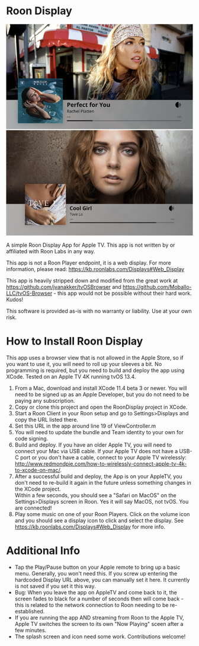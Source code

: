Roon Display
=============

![Alt text](/screen01.png?raw=true "Roon Display")
![Alt text](/screen02.png?raw=true "Roon Display")


A simple Roon Display App for Apple TV.  This app is not written by or affiliated with Roon Labs in any way.

This app is not a Roon Player endpoint, it is a web display. For more information, please read:  https://kb.roonlabs.com/Displays#Web_Display

This app is heavily stripped down and modified from the great work at https://github.com/jvanakker/tvOSBrowser and https://github.com/Moballo-LLC/tvOS-Browser - this app would not be possible without their hard work.  Kudos!

This software is provided as-is with no warranty or liability. Use at your own risk.


How to Install Roon Display
=============
This app uses a browser view that is not allowed in the Apple Store, so if you want to use it, you will need to roll up your sleeves a bit.   No programming is required, but you need to build and deploy the app using XCode.  Tested on an Apple TV 4K running tvOS 13.4.

1. From a Mac, download and install XCode 11.4 beta 3 or newer.  You will need to be signed up as an Apple Developer, but you do not need to be paying any subscription.
1. Copy or clone this project and open the RoonDisplay project in XCode.
1. Start a Roon Client in your Roon setup and go to Settings>Displays and copy the URL listed there.
1. Set this URL in the app around line 19 of ViewController.m
1. You will need to update the bundle and Team identity to your own for code signing.
1. Build and deploy.   If you have an older Apple TV, you will need to connect your Mac via USB cable.  If your Apple TV does not have a USB-C port or you don't have a cable, connect to your Apple TV wirelessly: http://www.redmondpie.com/how-to-wirelessly-connect-apple-tv-4k-to-xcode-on-mac/.
1. After a successful build and deploy, the App is on your AppleTV, you don't need to re-build it again in the future unless something changes in the XCode project.  
Within a few seconds, you should see a "Safari on MacOS" on the Settings>Displays screen in Roon.  Yes it will say MacOS, not tvOS.  You are connected!
1. Play some music on one of your Roon Players.  Click on the volume icon and you should see a display icon to click and select the display.   See https://kb.roonlabs.com/Displays#Web_Display for more info.

Additional Info
=============
- Tap the Play/Pause button on your Apple remote to bring up a basic menu.  Generally, you won't need this.  If you screw up entering the hardcoded Display URL above, you can manually set it here.   It currently is not saved if you set it this way.
- Bug: When you leave the app on AppleTV and come back to it,  the screen fades to black for a number of seconds then will come back - this is related to the network connection to Roon needing to be re-established.
- If you are running the app AND streaming from Roon to the Apple TV, Apple TV switches the screen to its own "Now Playing" sceen after a few minutes.
- The splash screen and icon need some work.   Contributions welcome!
